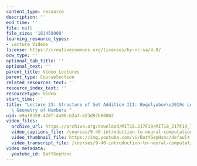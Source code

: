 ```yaml
---
content_type: resource
description: ''
end_time: ''
file: null
file_size: '181458008'
learning_resource_types:
- Lecture Videos
license: https://creativecommons.org/licenses/by-nc-sa/4.0/
ocw_type: ''
optional_tab_title: ''
optional_text: ''
parent_title: Video Lectures
parent_type: CourseSection
related_resources_text: ''
resource_index_text: ''
resourcetype: Video
start_time: ''
title: "Lecture 23: Structure of Set Addition III: Bogolyubov\u2019s Lemma and the\
  \ Geometry of Numbers "
uid: e9af9359-420f-4a98-b2af-623d97680862
video_files:
  archive_url: https://archive.org/download/MIT18.217F19/MIT18_217F19_lec23_300k.mp4
  video_captions_file: /courses/9-40-introduction-to-neural-computation-spring-2018/BatYGepHsnc_captions.vtt
  video_thumbnail_file: https://img.youtube.com/vi/BatYGepHsnc/default.jpg
  video_transcript_file: /courses/9-40-introduction-to-neural-computation-spring-2018/BatYGepHsnc_transcript.pdf
video_metadata:
  youtube_id: BatYGepHsnc
---
```

